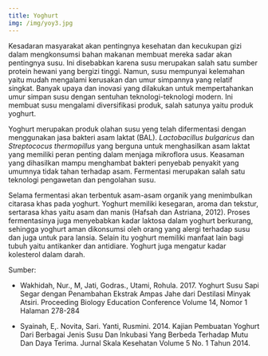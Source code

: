 ```yaml
---
title: Yoghurt
img: /img/yoy3.jpg
---
```


Kesadaran masyarakat akan pentingnya kesehatan dan kecukupan gizi dalam mengkonsumsi bahan makanan membuat mereka sadar akan pentingnya susu. Ini disebabkan karena susu merupakan salah satu sumber protein hewani yang bergizi tinggi. Namun, susu mempunyai kelemahan yaitu mudah mengalami kerusakan dan umur simpannya yang relatif singkat. Banyak upaya dan inovasi yang dilakukan untuk mempertahankan umur simpan susu dengan sentuhan teknologi-teknologi modern. Ini membuat susu mengalami diversifikasi produk, salah satunya yaitu produk yoghurt.

Yoghurt merupakan produk olahan susu yeng telah difermentasi dengan menggunakan jasa bakteri asam laktat (BAL). _Lactobacillus bulgaricus_ dan _Streptococus thermopillus_ yang berguna untuk menghasilkan asam laktat yang memiliki peran penting dalam menjaga mikroflora usus. Keasaman yang dihasilkan mampu menghambat bakteri penyebab penyakit yang umumnya tidak tahan terhadap asam. Fermentasi merupakan salah satu teknologi pengawetan dan pengolahan susu.

Selama fermentasi akan terbentuk asam-asam organik yang menimbulkan citarasa khas pada yoghurt. Yoghurt memiliki kesegaran, aroma dan tekstur, sertarasa khas yaitu asam dan manis (Hafsah dan Astriana, 2012). Proses fermentasinya juga menyebabkan kadar laktosa dalam yoghurt berkurang, sehingga yoghurt aman dikonsumsi oleh orang yang alergi terhadap susu dan juga untuk para lansia. Selain itu yoghurt memiliki manfaat lain bagi tubuh yaitu antikanker dan antidiare. Yoghurt juga mengatur kadar kolesterol dalam darah.

Sumber:

- Wakhidah, Nur., M, Jati, Godras., Utami, Rohula. 2017. Yoghurt Susu Sapi Segar dengan Penambahan Ekstrak Ampas Jahe dari Destilasi Minyak Atsiri. Proceeding Biology Education Conference Volume 14, Nomor 1 Halaman 278-284

- Syainah, E,. Novita, Sari. Yanti, Rusmini. 2014. Kajian Pembuatan Yoghurt Dari Berbagai Jenis Susu Dan Inkubasi Yang Berbeda Terhadap Mutu Dan Daya Terima. Jurnal Skala Kesehatan Volume 5 No. 1 Tahun 2014.
